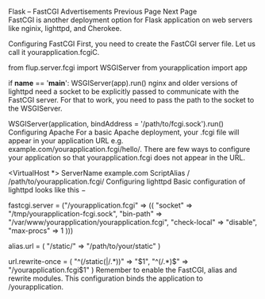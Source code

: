 
Flask – FastCGI
Advertisements
 Previous Page Next Page  
FastCGI is another deployment option for Flask application on web servers like nginix, lighttpd, and Cherokee.

Configuring FastCGI
First, you need to create the FastCGI server file. Let us call it yourapplication.fcgiC.

from flup.server.fcgi import WSGIServer
from yourapplication import app

if __name__ == '__main__':
   WSGIServer(app).run()
nginx and older versions of lighttpd need a socket to be explicitly passed to communicate with the FastCGI server. For that to work, you need to pass the path to the socket to the WSGIServer.

WSGIServer(application, bindAddress = '/path/to/fcgi.sock').run()
Configuring Apache
For a basic Apache deployment, your .fcgi file will appear in your application URL e.g. example.com/yourapplication.fcgi/hello/. There are few ways to configure your application so that yourapplication.fcgi does not appear in the URL.

<VirtualHost *>
   ServerName example.com
   ScriptAlias / /path/to/yourapplication.fcgi/
</VirtualHost>
Configuring lighttpd
Basic configuration of lighttpd looks like this −

fastcgi.server = ("/yourapplication.fcgi" => ((
   "socket" => "/tmp/yourapplication-fcgi.sock",
   "bin-path" => "/var/www/yourapplication/yourapplication.fcgi",
   "check-local" => "disable",
   "max-procs" => 1
)))

alias.url = (
   "/static/" => "/path/to/your/static"
)

url.rewrite-once = (
   "^(/static($|/.*))$" => "$1",
   "^(/.*)$" => "/yourapplication.fcgi$1"
)
Remember to enable the FastCGI, alias and rewrite modules. This configuration binds the application to /yourapplication.
